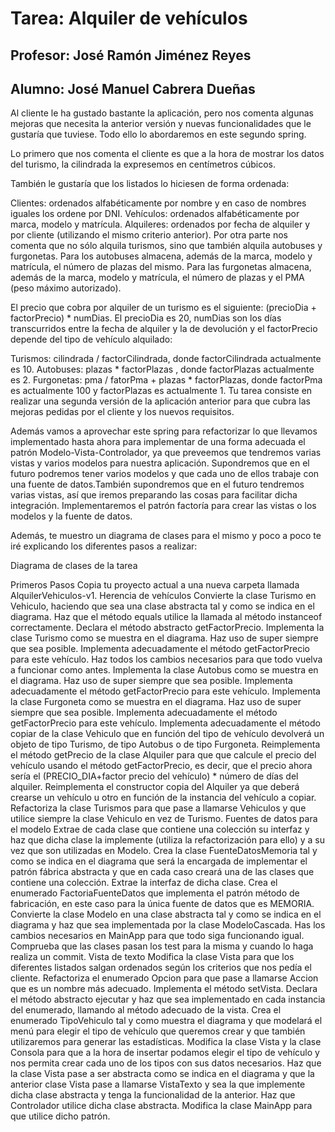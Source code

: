 # Tarea: Alquiler de vehículos
## Profesor: José Ramón Jiménez Reyes
## Alumno: José Manuel Cabrera Dueñas



Al cliente le ha gustado bastante la aplicación, pero nos comenta algunas mejoras que necesita la anterior versión y nuevas funcionalidades que le gustaría que tuviese. Todo ello lo abordaremos en este segundo spring.

Lo primero que nos comenta el cliente es que a la hora de mostrar los datos del turismo, la cilindrada la expresemos en centímetros cúbicos.

También le gustaría que los listados lo hiciesen de forma ordenada:

Clientes: ordenados alfabéticamente por nombre y en caso de nombres iguales los ordene por DNI.
Vehículos: ordenados alfabéticamente por marca, modelo y matrícula.
Alquileres: ordenados por fecha de alquiler y por cliente (utilizando el mismo criterio anterior).
Por otra parte nos comenta que no sólo alquila turismos, sino que también alquila autobuses y furgonetas. Para los autobuses almacena, además de la marca, modelo y matrícula, el número de plazas del mismo. Para las furgonetas almacena, además de la marca, modelo y matrícula, el número de plazas y el PMA (peso máximo autorizado).

El precio que cobra por alquiler de un turismo es el siguiente: (precioDia + factorPrecio) * numDias. El precioDia es 20, numDias son los días transcurridos entre la fecha de alquiler y la de devolución y el factorPrecio depende del tipo de vehículo alquilado:

Turismos: cilindrada / factorCilindrada, donde factorCilindrada actualmente es 10.
Autobuses: plazas * factorPlazas , donde factorPlazas actualmente es 2.
Furgonetas: pma / fatorPma + plazas * factorPlazas, donde factorPma es actualmente 100 y factorPlazas es actualmente 1.
Tu tarea consiste en realizar una segunda versión de la aplicación anterior para que cubra las mejoras pedidas por el cliente y los nuevos requisitos.

Además vamos a aprovechar este spring para refactorizar lo que llevamos implementado hasta ahora para implementar de una forma adecuada el patrón Modelo-Vista-Controlador, ya que preveemos que tendremos varias vistas y varios modelos para nuestra aplicación. Supondremos que en el futuro podremos tener varios modelos y que cada uno de ellos trabaje con una fuente de datos.También supondremos que en el futuro tendremos varias vistas, así que iremos preparando las cosas para facilitar dicha integración. Implementaremos el patrón factoría para crear las vistas o los modelos y la fuente de datos.

Además, te muestro un diagrama de clases para el mismo y poco a poco te iré explicando los diferentes pasos a realizar:

Diagrama de clases de la tarea

Primeros Pasos
Copia tu proyecto actual a una nueva carpeta llamada AlquilerVehiculos-v1.
Herencia de vehículos
Convierte la clase Turismo en Vehiculo, haciendo que sea una clase abstracta tal y como se indica en el diagrama.
Haz que el método equals utilice la llamada al método instanceof correctamente.
Declara el método abstracto getFactorPrecio.
Implementa la clase Turismo como se muestra en el diagrama. Haz uso de super siempre que sea posible. Implementa adecuadamente el método getFactorPrecio para este vehículo. Haz todos los cambios necesarios para que todo vuelva a funcionar como antes.
Implementa la clase Autobus como se muestra en el diagrama. Haz uso de super siempre que sea posible. Implementa adecuadamente el método getFactorPrecio para este vehículo.
Implementa la clase Furgoneta como se muestra en el diagrama. Haz uso de super siempre que sea posible. Implementa adecuadamente el método getFactorPrecio para este vehículo.
Implementa adecuadamente el método copiar de la clase Vehiculo que en función del tipo de vehículo devolverá un objeto de tipo Turismo, de tipo Autobus o de tipo Furgoneta.
Reimplementa el método getPrecio de la clase Alquiler para que que calcule el precio del vehículo usando el método getFactorPrecio, es decir, que el precio ahora sería el (PRECIO_DIA+factor precio del vehículo) * número de días del alquiler.
Reimplementa el constructor copia del Alquiler ya que deberá crearse un vehículo u otro en función de la instancia del vehículo  a copiar.
Refactoriza la clase Turismos para que pase a llamarse Vehiculos y que utilice siempre la clase Vehiculo en vez de Turismo.
Fuentes de datos para el modelo
Extrae de cada clase que contiene una colección su interfaz y haz que dicha clase la implemente (utiliza la refactorización para ello) y a su vez que son utilizadas en Modelo.
Crea la clase FuenteDatosMemoria tal y como se indica en el diagrama que será la encargada de implementar el patrón fábrica abstracta y que en cada caso creará una de las clases que contiene una colección. Extrae la interfaz de dicha clase.
Crea el enumerado FactoriaFuenteDatos que implementa el patrón método de fabricación, en este caso para la única fuente de datos que es MEMORIA.
Convierte la clase Modelo en una clase abstracta tal y como se indica en el diagrama y haz que sea implementada por la clase ModeloCascada.
Has los cambios necesarios en MainApp para que todo siga funcionando igual.
Comprueba que las clases pasan los test para la misma y cuando lo haga realiza un commit.
Vista de texto
Modifica la clase Vista para que los diferentes listados salgan ordenados según los criterios que nos pedía el cliente.
Refactoriza el enumerado Opcion para que pase a llamarse Accion que es un nombre más adecuado. Implementa el método setVista. Declara el método abstracto ejecutar y haz que sea implementado en cada instancia del enumerado, llamando al método adecuado de la vista.
Crea el enumerado TipoVehiculo tal y como muestra el diagrama y que modelará el menú para elegir el tipo de vehículo que queremos crear y que también utilizaremos para generar las estadísticas.
Modifica la clase Vista y la clase Consola para que a la hora de insertar podamos elegir el tipo de vehículo y nos permita crear cada uno de los tipos con sus datos necesarios.
Haz que la clase Vista pase a ser abstracta como se indica en el diagrama y que la anterior clase Vista pase a llamarse VistaTexto y sea la que implemente dicha clase abstracta y tenga la funcionalidad de la anterior.
Haz que Controlador utilice dicha clase abstracta.
Modifica la clase MainApp para que utilice dicho patrón.
